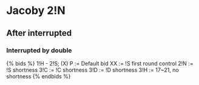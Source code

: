 # Jacoby 2!N
## After interrupted
### Interrupted by double
{% bids %}
1!H - 2!S; (X)
P   := Default bid
XX  := !S first round control
2!N := !S shortness
3!C := !C shortness
3!D := !D shortness
3!H := 17~21, no shortness
{% endbids %}
